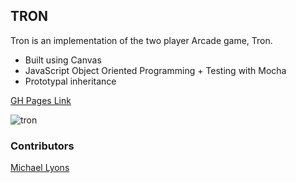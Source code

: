 ## TRON

Tron is an implementation of the two player Arcade game, Tron. 

  - Built using Canvas
  - JavaScript Object Oriented Programming + Testing with Mocha
  - Prototypal inheritance

[GH Pages Link](https://michaelyons.github.io/game-time/)

![tron](https://user-images.githubusercontent.com/35910428/47128086-22070400-d24d-11e8-84aa-b03dc63e19af.gif)

### Contributors
[Michael Lyons](https://github.com/michaelyons)
